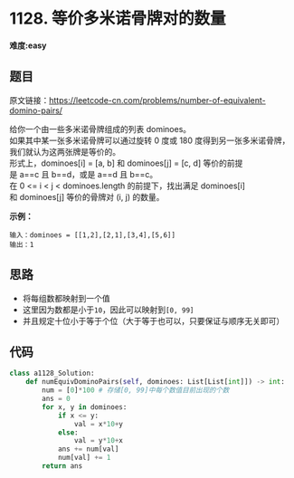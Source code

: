 # 1128. 等价多米诺骨牌对的数量
**难度:easy**
## 题目
原文链接：https://leetcode-cn.com/problems/number-of-equivalent-domino-pairs/

给你一个由一些多米诺骨牌组成的列表 dominoes。  
如果其中某一张多米诺骨牌可以通过旋转 0 度或 180 度得到另一张多米诺骨牌，我们就认为这两张牌是等价的。  
形式上，dominoes[i] = [a, b] 和 dominoes[j] = [c, d] 等价的前提是 a==c 且 b==d，或是 a==d 且 b==c。  
在 0 <= i < j < dominoes.length 的前提下，找出满足 dominoes[i] 和 dominoes[j] 等价的骨牌对 (i, j) 的数量。

**示例：**
```
输入：dominoes = [[1,2],[2,1],[3,4],[5,6]]
输出：1
```

## 思路
* 将每组数都映射到一个值
* 这里因为数都是小于`10`，因此可以映射到`[0, 99]`
* 并且规定十位小于等于个位（大于等于也可以，只要保证与顺序无关即可）

## 代码
```python
class a1128_Solution:
    def numEquivDominoPairs(self, dominoes: List[List[int]]) -> int:
        num = [0]*100 # 存储[0, 99]中每个数值目前出现的个数
        ans = 0
        for x, y in dominoes:
            if x <= y:
                val = x*10+y
            else:
                val = y*10+x
            ans += num[val]
            num[val] += 1
        return ans
```
